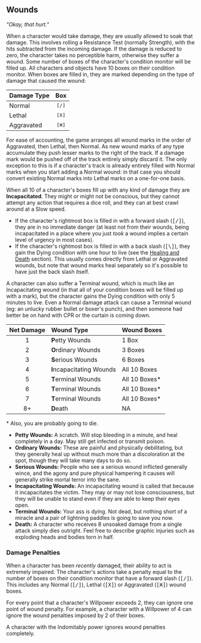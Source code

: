 ## Wounds
_"Okay, that hurt."_

When a character would take damage, they are usually allowed to soak that
damage. This involves rolling a Resistance Test (normally Strength), with the
hits subtracted from the incoming damage. If the damage is reduced to zero, the
character takes no perceptible harm, otherwise they suffer a wound. Some number
of boxes of the character's condition monitor will be filled up. All characters
and objects have 10 boxes on their condition monitor. When boxes are filled in,
they are marked depending on the type of damage that caused the wound:

| Damage Type | Box |
|:-|:-:|
| Normal | <tt>[/]</tt> |
| Lethal | <tt>[X]</tt> |
| Aggravated | <tt>[<s>X</s>]</tt> |

For ease of accounting, the game arranges all wound marks in the order of
Aggravated, then Lethal, then Normal. As new wound marks of any type accumulate
they push lesser marks to the right of the track. If a damage mark would be
pushed off of the track entirely simply discard it. The only exception to this
is if a character's track is already entirely filled with Normal marks when you
start adding a Normal wound: in that case you should convert existing Normal
marks into Lethal marks on a one-for-one basis.

When all 10 of a character's boxes fill up with any kind of damage they are
**Incapacitated**. They might or might not be conscious, but they cannot attempt
any action that requires a dice roll, and they can at best crawl around at a
Slow speed.

* If the character's rightmost box is filled in with a forward slash
  (<tt>[/]</tt>), they are in no immediate danger (at least not from their
  wounds, being incapacitated in a place where you just _took_ a wound implies a
  certain level of urgency in most cases).
* If the character's rightmost box is filled in with a back slash
  (<tt>[\\]</tt>), they gain the Dying condition with one hour to live (see the
  [Healing and Death](healing_and_death.md) section). This usually comes
  directly from Lethal or Aggravated wounds, but note that wound marks heal
  separately so it's possible to have just the back slash itself.

A character can also suffer a Terminal wound, which is much like an
Incapacitating wound (in that all of your condition boxes will be filled up with
a mark), but the character gains the Dying condition with only 5 minutes to
live. Even a Normal damage attack can cause a Terminal wound (eg: an unlucky
rubber bullet or boxer's punch), and then someone had better be on hand with CPR
or the curtain is coming down.

| Net Damage | Wound Type | Wound Boxes |
|:----------:|:-----------|:------------|
| 1 | **P**etty Wounds | 1 Box |
| 2 | **O**rdinary Wounds | 3 Boxes |
| 3 | **S**erious Wounds | 6 Boxes |
| 4 | **I**ncapacitating Wounds | All 10 Boxes |
| 5 | **T**erminal Wounds | All 10 Boxes\* |
| 6 | **T**erminal Wounds | All 10 Boxes\* |
| 7 | **T**erminal Wounds | All 10 Boxes\* |
| 8+ | **D**eath | NA |

\* Also, you are probably going to die.

* **Petty Wounds:** A scratch. Will stop bleeding in a minute, and heal
  completely in a day. May still get infected or transmit poison.
* **Ordinary Wounds:** These are painful and physically debilitating, but they
  generally heal up without much more than a discoloration at the spot, though
  they will take many days to do so.
* **Serious Wounds:** People who see a serious wound inflicted generally wince,
  and the agony and pure physical hampering it causes will generally strike
  mortal terror into the sane.
* **Incapacitating Wounds:** An incapacitating wound is called that because it
  incapacitates the victim. They may or may not lose consciousness, but they
  will be unable to stand even if they are able to keep their eyes open.
* **Terminal Wounds:** Your ass is dying. Not dead, but nothing short of a
  miracle and a pair of lightning paddles is going to save you now.
* **Death:** A character who receives 8 unsoaked damage from a single attack
  simply dies outright. Feel free to describe graphic injuries such as exploding
  heads and bodies torn in half.

### Damage Penalties

When a character has been _recently_ damaged, their ability to act is extremely
impaired. The character's actions take a penalty equal to the number of boxes on
their condition monitor that have a forward slash (<tt>[/]</tt>). This includes
any Normal (<tt>[/]</tt>), Lethal (<tt>[X]</tt>) or Aggravated
(<tt>[<s>X</s>]</tt>) wound boxes.

For every point that a character's Willpower exceeds 2, they can ignore one
point of wound penalty. For example, a character with a Willpower of 4 can
ignore the wound penalties imposed by 2 of their boxes.

A character with the Indomitably power ignores wound penalties completely.
